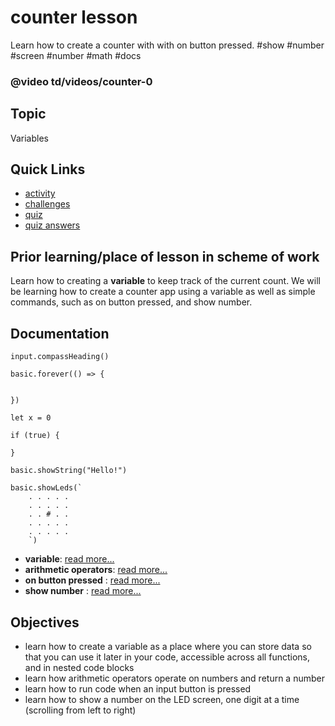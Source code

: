 # counter lesson

Learn how to create a counter with with on button pressed. #show #number #screen  #number #math #docs

### @video td/videos/counter-0

## Topic

Variables

## Quick Links

* [activity](/microbit/lessons/counter/activity)
* [challenges](/microbit/lessons/counter/challenges)
* [quiz](/microbit/lessons/counter/quiz)
* [quiz answers](/microbit/lessons/counter/quiz-answers)

## Prior learning/place of lesson in scheme of work

Learn how to creating a **variable** to keep track of the current count. We will be learning how to create a counter app using a variable as well as simple commands, such as on button pressed, and show number.

## Documentation

```docs
input.compassHeading()

basic.forever(() => {


})

let x = 0

if (true) {

}

basic.showString("Hello!")

basic.showLeds(`
    . . . . .
    . . . . .
    . . # . .
    . . . . .
    . . . . .
    `)

```

* **variable**: [read more...](/microbit/reference/variables/var)
* **arithmetic operators**: [read more...](/microbit/reference/types/number)
* **on button pressed** : [read more...](/microbit/reference/input/on-button-pressed)
* **show number** : [read more...](/microbit/reference/basic/show-number)

## Objectives

* learn how to create a variable as a place where you can store data so that you can use it later in your code, accessible across all functions, and in nested code blocks
* learn how arithmetic operators operate on numbers and return a number
* learn how to run code when an input button is pressed
* learn how to show a number on the LED screen, one digit at a time (scrolling from left to right)

